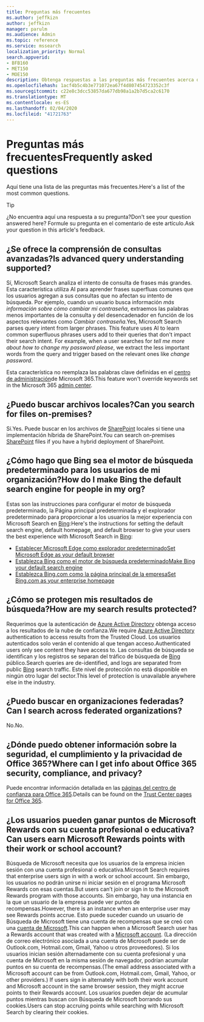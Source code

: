 ```yaml
---
title: Preguntas más frecuentes
ms.author: jeffkizn
author: jeffkizn
manager: parulm
ms.audience: Admin
ms.topic: reference
ms.service: mssearch
localization_priority: Normal
search.appverid:
- BFB160
- MET150
- MOE150
description: Obtenga respuestas a las preguntas más frecuentes acerca de la búsqueda empresarial y Microsoft Search
ms.openlocfilehash: 1acf4b5c4b3e771072ea67f4d807454723352c3f
ms.sourcegitcommit: c22e8c3dcc53857da677db98a1a2b7d5ca2c6170
ms.translationtype: MT
ms.contentlocale: es-ES
ms.lasthandoff: 02/04/2020
ms.locfileid: "41721763"
---
```

<!-- markdownlint-disable no-trailing-punctuation -->
# <a name="frequently-asked-questions"></a><span data-ttu-id="30642-103">Preguntas más frecuentes</span><span class="sxs-lookup"><span data-stu-id="30642-103">Frequently asked questions</span></span>

<span data-ttu-id="30642-104">Aquí tiene una lista de las preguntas más frecuentes.</span><span class="sxs-lookup"><span data-stu-id="30642-104">Here's a list of the most common questions.</span></span>

> [!TIP]
> <span data-ttu-id="30642-105">¿No encuentra aquí una respuesta a su pregunta?</span><span class="sxs-lookup"><span data-stu-id="30642-105">Don't see your question answered here?</span></span> <span data-ttu-id="30642-106">Formule su pregunta en el comentario de este artículo.</span><span class="sxs-lookup"><span data-stu-id="30642-106">Ask your question in this article's feedback.</span></span>

## <a name="is-advanced-query-understanding-supported"></a><span data-ttu-id="30642-107">¿Se ofrece la comprensión de consultas avanzadas?</span><span class="sxs-lookup"><span data-stu-id="30642-107">Is advanced query understanding supported?</span></span>

<span data-ttu-id="30642-p102">Sí, Microsoft Search analiza el intento de consulta de frases más grandes. Esta característica utiliza AI para aprender frases superfluas comunes que los usuarios agregan a sus consultas que no afectan su intento de búsqueda. Por ejemplo, cuando un usuario busca información *más información sobre cómo cambiar mi contraseña*, extraemos las palabras menos importantes de la consulta y del desencadenador en función de los aspectos relevantes como *Cambiar contraseña*.</span><span class="sxs-lookup"><span data-stu-id="30642-p102">Yes, Microsoft Search parses query intent from larger phrases. This feature uses AI to learn common superfluous phrases users add to their queries that don't impact their search intent. For example, when a user searches for *tell me more about how to change my password please*, we extract the less important words from the query and trigger based on the relevant ones like *change password*.</span></span>
  
<span data-ttu-id="30642-111">Esta característica no reemplaza las palabras clave definidas en el [centro de administración](https://admin.microsoft.com)de Microsoft 365.</span><span class="sxs-lookup"><span data-stu-id="30642-111">This feature won't override keywords set in the Microsoft 365 [admin center](https://admin.microsoft.com).</span></span>
  
## <a name="can-you-search-for-files-on-premises"></a><span data-ttu-id="30642-112">¿Puedo buscar archivos locales?</span><span class="sxs-lookup"><span data-stu-id="30642-112">Can you search for files on-premises?</span></span>

<span data-ttu-id="30642-113">Sí.</span><span class="sxs-lookup"><span data-stu-id="30642-113">Yes.</span></span> <span data-ttu-id="30642-114">Puede buscar en los archivos de [SharePoint](http://sharepoint.com/) locales si tiene una implementación híbrida de SharePoint.</span><span class="sxs-lookup"><span data-stu-id="30642-114">You can search on-premises [SharePoint](http://sharepoint.com/) files if you have a hybrid deployment of SharePoint.</span></span>
  
## <a name="how-do-i-make-bing-the-default-search-engine-for-people-in-my-org"></a><span data-ttu-id="30642-115">¿Cómo hago que Bing sea el motor de búsqueda predeterminado para los usuarios de mi organización?</span><span class="sxs-lookup"><span data-stu-id="30642-115">How do I make Bing the default search engine for people in my org?</span></span>

<span data-ttu-id="30642-116">Estas son las instrucciones para configurar el motor de búsqueda predeterminado, la Página principal predeterminada y el explorador predeterminado para proporcionar a los usuarios la mejor experiencia con Microsoft Search en [Bing](https://Bing.com):</span><span class="sxs-lookup"><span data-stu-id="30642-116">Here's the instructions for setting the default search engine, default homepage, and default browser to give your users the best experience with Microsoft Search in [Bing](https://Bing.com):</span></span>

- [<span data-ttu-id="30642-117">Establecer Microsoft Edge como explorador predeterminado</span><span class="sxs-lookup"><span data-stu-id="30642-117">Set Microsoft Edge as your default browser</span></span>](set-default-browser.md)
- [<span data-ttu-id="30642-118">Establezca Bing como el motor de búsqueda predeterminado</span><span class="sxs-lookup"><span data-stu-id="30642-118">Make Bing your default search engine</span></span>](set-default-search-engine.md)
- [<span data-ttu-id="30642-119">Establezca Bing.com como la página principal de la empresa</span><span class="sxs-lookup"><span data-stu-id="30642-119">Set Bing.com as your enterprise homepage</span></span>](set-default-homepage.md)

## <a name="how-are-my-search-results-protected"></a><span data-ttu-id="30642-120">¿Cómo se protegen mis resultados de búsqueda?</span><span class="sxs-lookup"><span data-stu-id="30642-120">How are my search results protected?</span></span>

<span data-ttu-id="30642-121">Requerimos que la autenticación de [Azure Active Directory](https://docs.microsoft.com/azure/active-directory/) obtenga acceso a los resultados de la nube de confianza.</span><span class="sxs-lookup"><span data-stu-id="30642-121">We require [Azure Active Directory](https://docs.microsoft.com/azure/active-directory/) authentication to access results from the Trusted Cloud.</span></span> <span data-ttu-id="30642-122">Los usuarios autenticados solo verán el contenido al que tengan acceso.</span><span class="sxs-lookup"><span data-stu-id="30642-122">Authenticated users only see content they have access to.</span></span> <span data-ttu-id="30642-123">Las consultas de búsqueda se identifican y los registros se separan del tráfico de búsqueda de [Bing](https://Bing.com) público.</span><span class="sxs-lookup"><span data-stu-id="30642-123">Search queries are de-identified, and logs are separated from public [Bing](https://Bing.com) search traffic.</span></span> <span data-ttu-id="30642-124">Este nivel de protección no está disponible en ningún otro lugar del sector.</span><span class="sxs-lookup"><span data-stu-id="30642-124">This level of protection is unavailable anywhere else in the industry.</span></span>

## <a name="can-i-search-across-federated-organizations"></a><span data-ttu-id="30642-125">¿Puedo buscar en organizaciones federadas?</span><span class="sxs-lookup"><span data-stu-id="30642-125">Can I search across federated organizations?</span></span>

<span data-ttu-id="30642-126">No.</span><span class="sxs-lookup"><span data-stu-id="30642-126">No.</span></span>

## <a name="where-can-i-get-info-about-office-365-security-compliance-and-privacy"></a><span data-ttu-id="30642-127">¿Dónde puedo obtener información sobre la seguridad, el cumplimiento y la privacidad de Office 365?</span><span class="sxs-lookup"><span data-stu-id="30642-127">Where can I get info about Office 365 security, compliance, and privacy?</span></span>

<span data-ttu-id="30642-128">Puede encontrar información detallada en las [páginas del centro de confianza para Office 365](https://www.microsoft.com/TrustCenter/CloudServices/office365/default.aspx).</span><span class="sxs-lookup"><span data-stu-id="30642-128">Details can be found on the [Trust Center pages for Office 365](https://www.microsoft.com/TrustCenter/CloudServices/office365/default.aspx).</span></span>

## <a name="can-users-earn-microsoft-rewards-points-with-their-work-or-school-account"></a><span data-ttu-id="30642-129">¿Los usuarios pueden ganar puntos de Microsoft Rewards con su cuenta profesional o educativa?</span><span class="sxs-lookup"><span data-stu-id="30642-129">Can users earn Microsoft Rewards points with their work or school account?</span></span>

<span data-ttu-id="30642-130">Búsqueda de Microsoft necesita que los usuarios de la empresa inicien sesión con una cuenta profesional o educativa.</span><span class="sxs-lookup"><span data-stu-id="30642-130">Microsoft Search requires that enterprise users sign in with a work or school account.</span></span> <span data-ttu-id="30642-131">Sin embargo, los usuarios no podrán unirse ni iniciar sesión en el programa Microsoft Rewards con esas cuentas.</span><span class="sxs-lookup"><span data-stu-id="30642-131">But users can’t join or sign in to the Microsoft Rewards program with those accounts.</span></span> <span data-ttu-id="30642-132">Sin embargo, hay una instancia en la que un usuario de la empresa puede ver puntos de recompensas.</span><span class="sxs-lookup"><span data-stu-id="30642-132">However, there is an instance when an enterprise user may see Rewards points accrue.</span></span> <span data-ttu-id="30642-133">Esto puede suceder cuando un usuario de Búsqueda de Microsoft tiene una cuenta de recompensas que se creó con una [cuenta de Microsoft](https://www.microsoft.com/welcome?rtc=1).</span><span class="sxs-lookup"><span data-stu-id="30642-133">This can happen when a Microsoft Search user has a Rewards account that was created with a [Microsoft account](https://www.microsoft.com/welcome?rtc=1).</span></span> <span data-ttu-id="30642-134">(La dirección de correo electrónico asociada a una cuenta de Microsoft puede ser de Outlook.com, Hotmail.com, Gmail, Yahoo u otros proveedores). Si los usuarios inician sesión alternadamente con su cuenta profesional y una cuenta de Microsoft en la misma sesión de navegador, podrían acumular puntos en su cuenta de recompensas.</span><span class="sxs-lookup"><span data-stu-id="30642-134">(The email address associated with a Microsoft account can be from Outlook.com, Hotmail.com, Gmail, Yahoo, or other providers.) If users sign in alternately with both their work account and Microsoft account in the same browser session, they might accrue points to their Rewards account.</span></span> <span data-ttu-id="30642-135">Los usuarios pueden dejar de acumular puntos mientras buscan con Búsqueda de Microsoft borrando sus cookies.</span><span class="sxs-lookup"><span data-stu-id="30642-135">Users can stop accruing points while searching with Microsoft Search by clearing their cookies.</span></span>
